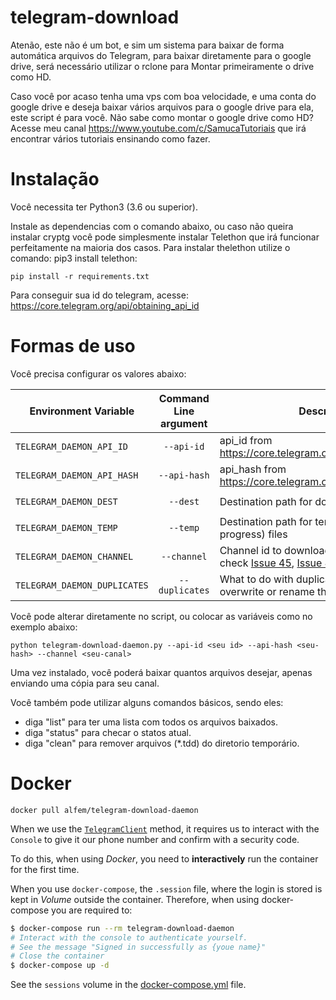 # telegram-download

Atenão, este não é um bot, e sim um sistema para baixar de forma automática arquivos do Telegram, para baixar diretamente para o google drive, será necessário utilizar o rclone para Montar primeiramente o drive como HD.

Caso você por acaso tenha uma vps com boa velocidade, e uma conta do google drive e deseja baixar vários arquivos para o google drive para ela, este script é para você.   Não sabe como montar o google drive como HD?  Acesse meu canal https://www.youtube.com/c/SamucaTutoriais que irá encontrar vários tutoriais ensinando como fazer.

# Instalação

Você necessita ter Python3 (3.6 ou superior).

Instale as dependencias com o comando abaixo, ou caso não queira instalar cryptg você pode simplesmente instalar Telethon que irá funcionar perfeitamente na maioria dos casos.  Para instalar thelethon utilize o comando: pip3 install telethon:

    pip install -r requirements.txt


Para conseguir sua id do telegram, acesse: https://core.telegram.org/api/obtaining_api_id

# Formas de uso

Você precisa configurar os valores abaixo:

| Environment Variable     | Command Line argument | Description                                                  | Default Value       |
|--------------------------|:-----------------------:|--------------------------------------------------------------|---------------------|
| `TELEGRAM_DAEMON_API_ID`   | `--api-id`              | api_id from https://core.telegram.org/api/obtaining_api_id   |                     |
| `TELEGRAM_DAEMON_API_HASH` | `--api-hash`            | api_hash from https://core.telegram.org/api/obtaining_api_id |                     |
| `TELEGRAM_DAEMON_DEST`     | `--dest`                | Destination path for downloaded files                       | `/telegram-downloads` |
| `TELEGRAM_DAEMON_TEMP`     | `--temp`                | Destination path for temporary (download in progress) files                       | use --dest |
| `TELEGRAM_DAEMON_CHANNEL`  | `--channel`             | Channel id to download from it (Please, check [Issue 45](https://github.com/alfem/telegram-download-daemon/issues/45), [Issue 48](https://github.com/alfem/telegram-download-daemon/issues/48) and [Issue 73](https://github.com/alfem/telegram-download-daemon/issues/73))                              |                     |
| `TELEGRAM_DAEMON_DUPLICATES`  | `--duplicates`             | What to do with duplicated files: ignore, overwrite or rename them | rename                     |

Você pode alterar diretamente no script, ou colocar as variáveis como no exemplo abaixo:

    python telegram-download-daemon.py --api-id <seu id> --api-hash <seu-hash> --channel <seu-canal>


Uma vez instalado, você poderá baixar quantos arquivos desejar, apenas enviando uma cópia para seu canal.

Você também pode utilizar alguns comandos básicos, sendo eles:

* diga "list" para ter uma lista com todos os arquivos baixados.
* diga "status" para checar o statos atual.
* diga "clean" para remover arquivos (*.tdd) do diretorio temporário.


# Docker

`docker pull alfem/telegram-download-daemon`

When we use the [`TelegramClient`](https://docs.telethon.dev/en/latest/quick-references/client-reference.html#telegramclient) method, it requires us to interact with the `Console` to give it our phone number and confirm with a security code.

To do this, when using *Docker*, you need to **interactively** run the container for the first time.

When you use `docker-compose`, the `.session` file, where the login is stored is kept in *Volume* outside the container. Therefore, when using docker-compose you are required to:

```bash
$ docker-compose run --rm telegram-download-daemon
# Interact with the console to authenticate yourself.
# See the message "Signed in successfully as {youe name}"
# Close the container
$ docker-compose up -d
```

See the `sessions` volume in the [docker-compose.yml](docker-compose.yml) file.
